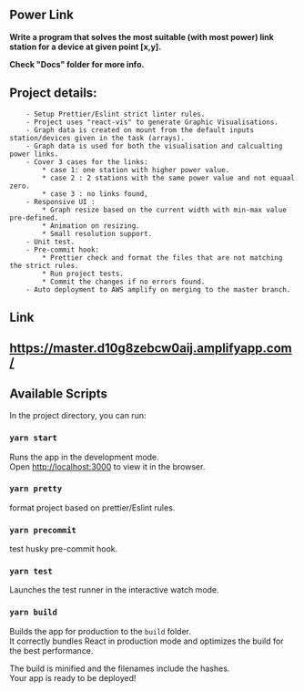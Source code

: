 ## Power Link

**Write a program that solves the most suitable (with most power) link station for a device at given point [x,y].**

**Check "Docs" folder for more info.**


Project details:
---
    
        - Setup Prettier/Eslint strict linter rules.
        - Project uses "react-vis" to generate Graphic Visualisations.
        - Graph data is created on mount from the default inputs station/devices given in the task (arrays).
        - Graph data is used for both the visualisation and calcualting power links.
        - Cover 3 cases for the links:
            * case 1: one station with higher power value.
            * case 2 : 2 stations with the same power value and not equaal zero.
            * case 3 : no links found,
        - Responsive UI : 
            * Graph resize based on the current width with min-max value pre-defined.
            * Animation on resizing.
            * Small resolution support.
        - Unit test.
        - Pre-commit hook: 
            * Prettier check and format the files that are not matching the strict rules.  
            * Run project tests.
            * Commit the changes if no errors found.
        - Auto deployment to AWS amplify on merging to the master branch.
        
        
 Link       
---
  https://master.d10g8zebcw0aij.amplifyapp.com/   
---   


## Available Scripts

In the project directory, you can run:

### `yarn start`

Runs the app in the development mode.<br />
    Open [http://localhost:3000](http://localhost:3000) to view it in the browser.


### `yarn pretty`

format project based on prettier/Eslint rules.

### `yarn precommit`

test husky pre-commit hook.

### `yarn test`

Launches the test runner in the interactive watch mode.<br />

### `yarn build`

Builds the app for production to the `build` folder.<br />
It correctly bundles React in production mode and optimizes the build for the best performance.

The build is minified and the filenames include the hashes.<br />
Your app is ready to be deployed!
